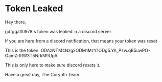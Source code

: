 # Token Leaked
Hey there,

gdtgga#0978's token was leaked in a discord server

If you are here from a discord notification, that means your token was reset

This is the token: ODAzNTM4Nzg2ODM1MzY1ODg5.YA_Pzw.qB5uwPO-OamZrIRW3T5NrkM9UpA

This is only here to make sure discord resets it.

Have a great day,
The Corynth Team
